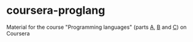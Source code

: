 # coursera-proglang

Material for the course "Programming languages" (parts [A](https://www.coursera.org/learn/programming-languages), [B](https://www.coursera.org/learn/programming-languages-part-b) and [C](https://www.coursera.org/learn/programming-languages-part-c)) on Coursera
